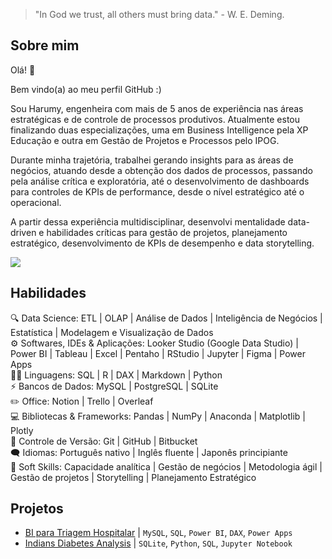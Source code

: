 > "In God we trust, all others must bring data." - W. E. Deming.

## Sobre mim

Olá! 👋

Bem vindo(a) ao meu perfil GitHub :)

Sou Harumy, engenheira com mais de 5 anos de experiência nas áreas estratégicas e de controle de processos produtivos. Atualmente estou finalizando duas especializações, uma em Business Intelligence pela XP Educação e outra em Gestão de Projetos e Processos pelo IPOG.

Durante minha trajetória, trabalhei gerando insights para as áreas de negócios, atuando desde a obtenção dos dados de processos, passando pela análise crítica e exploratória, até o desenvolvimento de dashboards para controles de KPIs de performance, desde o nível estratégico até o operacional.

A partir dessa experiência multidisciplinar, desenvolvi mentalidade data-driven e habilidades críticas para gestão de projetos, planejamento estratégico, desenvolvimento de KPIs de desempenho e data storytelling.

[<img src="https://img.shields.io/badge/linkedin-%230077B5.svg?&style=for-the-badge&logo=linkedin&logoColor=white" />](https://www.linkedin.com/in/harumy-yokota/)



## Habilidades

🔍 Data Science: ETL | OLAP | Análise de Dados | Inteligência de Negócios | Estatística | Modelagem e Visualização de Dados  
⚙️ Softwares, IDEs & Aplicações: Looker Studio (Google Data Studio) | Power BI | Tableau | Excel | Pentaho | RStudio | Jupyter | Figma | Power Apps  
👩‍💻 Linguagens: SQL | R | DAX | Markdown | Python  
⚡ Bancos de Dados: MySQL | PostgreSQL | SQLite  
✏️ Office: Notion | Trello | Overleaf  
💻 Bibliotecas & Frameworks: Pandas | NumPy | Anaconda | Matplotlib | Plotly  
📄 Controle de Versão: Git | GitHub | Bitbucket  
🗨️ Idiomas: Português nativo | Inglês fluente | Japonês principiante  
🧠 Soft Skills: Capacidade analítica | Gestão de negócios | Metodologia ágil | Gestão de projetos | Storytelling | Planejamento Estratégico



## Projetos

- [BI para Triagem Hospitalar](https://github.com/harumy-yokota/BI-Triagem-Hospitalar) | `MySQL`, `SQL`, `Power BI`, `DAX`, `Power Apps`
- [Indians Diabetes Analysis](https://github.com/harumy-yokota/Indians-Diabetes-Analysis) | `SQLite`, `Python`, `SQL`, `Jupyter Notebook`

